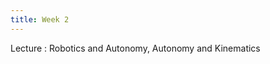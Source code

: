 ```yaml
---
title: Week 2
---
```


Lecture
: Robotics and Autonomy, Autonomy and Kinematics

<!-- Activity
: Linux Basics, ROS Basics : Publishers and Subscribers  -->

